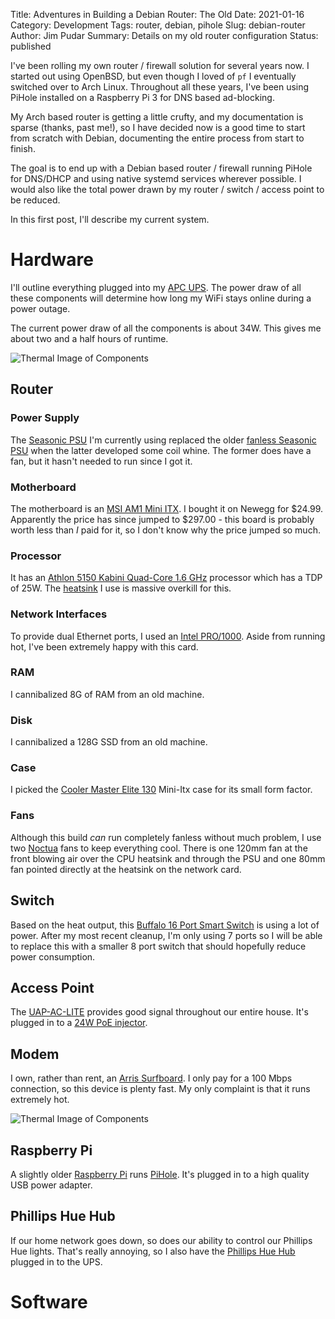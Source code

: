 Title: Adventures in Building a Debian Router: The Old
Date: 2021-01-16
Category: Development
Tags: router, debian, pihole
Slug: debian-router
Author: Jim Pudar
Summary: Details on my old router configuration
Status: published

I've been rolling my own router / firewall solution for several years now. I
started out using OpenBSD, but even though I loved of `pf` I eventually
switched over to Arch Linux. Throughout all these years, I've been using
PiHole installed on a Raspberry Pi 3 for DNS based ad-blocking.

My Arch based router is getting a little crufty, and my documentation is
sparse (thanks, past me!), so I have decided now is a good time to start from
scratch with Debian, documenting the entire process from start to finish.

The goal is to end up with a Debian based router / firewall running PiHole for
DNS/DHCP and using native systemd services wherever possible. I would also
like the total power drawn by my router / switch / access point to be reduced.

In this first post, I'll describe my current system.

# Hardware

I'll outline everything plugged into my [APC
UPS](https://www.apc.com/shop/us/en/products/APC-Power-Saving-Back-UPS-Pro-1500/P-BR1500G).
The power draw of all these components will determine how long my WiFi stays
online during a power outage.

The current power draw of all the components is about 34W. This gives me about
two and a half hours of runtime.

![Thermal Image of Components]({photo}router/router-front.jpg)

## Router

### Power Supply

The [Seasonic PSU](https://www.amazon.com/gp/product/B073GY89G5) I'm currently
using replaced the older [fanless Seasonic
PSU](https://www.amazon.com/gp/product/B009VV56TO) when the latter developed
some coil whine. The former does have a fan, but it hasn't needed to run since
I got it.

### Motherboard

The motherboard is an [MSI AM1 Mini
ITX](https://www.newegg.com/msi-am1i/p/N82E16813130759). I bought it on Newegg
for $24.99. Apparently the price has since jumped to $297.00 - this board is
probably worth less than _I_ paid for it, so I don't know why the price jumped
so much.

### Processor

It has an [Athlon 5150 Kabini Quad-Core 1.6
GHz](https://www.newegg.com/amd-athlon-5150/p/N82E16819113365?Item=9SIA1N83U90953&Tpk=9SIA1N83U90953)
processor which has a TDP of 25W. The
[heatsink](https://www.amazon.com/gp/product/B00U8PUNH2) I use is massive
overkill for this.

### Network Interfaces

To provide dual Ethernet ports, I used an [Intel
PRO/1000](https://www.amazon.com/gp/product/B000BMZHX2). Aside from running
hot, I've been extremely happy with this card.

### RAM

I cannibalized 8G of RAM from an old machine.

### Disk

I cannibalized a 128G SSD from an old machine.

### Case

I picked the [Cooler Master Elite
130](https://www.amazon.com/gp/product/B00ID2FBU6) Mini-Itx case for its small
form factor.

### Fans

Although this build _can_ run completely fanless without much problem, I use
two [Noctua](https://noctua.at/en/products/fan) fans to keep everything cool.
There is one 120mm fan at the front blowing air over the CPU heatsink and
through the PSU and one 80mm fan pointed directly at the heatsink on the
network card.

## Switch

Based on the heat output, this [Buffalo 16 Port Smart
Switch](https://www.amazon.com/gp/product/B00OLUMLPM) is using a lot of power.
After my most recent cleanup, I'm only using 7 ports so I will be able to
replace this with a smaller 8 port switch that should hopefully reduce power
consumption.

## Access Point

The [UAP-AC-LITE](https://www.amazon.com/gp/product/B017MD6CHM) provides good
signal throughout our entire house. It's plugged in to a [24W PoE
injector](https://www.amazon.com/gp/product/B01DW99IPS).

## Modem

I own, rather than rent, an [Arris
Surfboard](https://www.surfboard.com/products/cable-modems/sb6141/). I only
pay for a 100 Mbps connection, so this device is plenty fast. My only
complaint is that it runs extremely hot.

![Thermal Image of Components]({photo}router/router-back.jpg)

## Raspberry Pi

A slightly older [Raspberry
Pi](https://www.raspberrypi.org/products/raspberry-pi-3-model-b/) runs
[PiHole](https://pi-hole.net/). It's plugged in to a high quality USB power
adapter.

## Phillips Hue Hub

If our home network goes down, so does our ability to control our Phillips Hue
lights. That's really annoying, so I also have the [Phillips Hue
Hub](https://www.amazon.com/Philips-Hue-Stand-Alone-Bridge/dp/B016H0QZ7I)
plugged in to the UPS.

# Software
